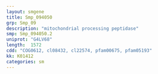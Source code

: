 ```yaml
---
layout: smgene
title: Smp_094050
grp: Smp_09
description: "mitochondrial processing peptidase"
smp: Smp_094050.2
uniprot: "G4LV68"
length:  1572
cdd: "COG0612, cl08432, cl22574, pfam00675, pfam05193"
kk: K01412
categories: sm
---
```

